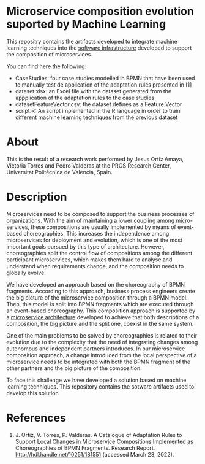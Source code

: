 # Microservice composition evolution suported by Machine Learning

This repositry contains the artifacts developed to integrate machine learning techniques into the [software infrastructure](https://github.com/pvalderas/microservices-composition-infrastructure) developed to support the composition of microservices.

You can find here the following:

* CaseStudies: four case studies modelled in BPMN that have been used to manually test de application of the adaptation rules presented in [1]
* dataset.xlsx: an Excel file with the dataset generated from the appplication of the adaptation rules to the case studies
* datasetFeatureVector.csv: the dataset defines as a Feature Vector
* script.R: An script implemented in the R language in order to train different machine learning techniques from the previous dataset


# About

This is the result of a research work performed by Jesus Ortiz Amaya, Victoria Torres and Pedro Valderas at the PROS Research Center, Universitat Politècnica de València, Spain.

# Description

Microservices need to be composed to support the business processes of organizations. With the aim of maintaining a lower coupling among micro-services, these compositions are usually implemented by means of event-based choreographies. This increases the independence among microservices for deployment and evolution, which is one of the most important goals pursued by this type of architecture. However, choreographies split the control flow of compositions among the different participant microservices, which makes them hard to analyse and understand when requirements change, and the composition needs to globally evolve. 

We have developed an approach based on the choreography of BPMN fragments. According to this approach, business process engineers create the big picture of the microservice composition through a BPMN model. Then, this model is split into BPMN fragments which are executed through an event-based choreography. This composition approach is supported by a [microservice architecture](https://github.com/pvalderas/microservices-composition-infrastructure) developed to achieve that both descriptions of a composition, the big picture and the split one, coexist in the same system.

One of the main problems to be solved by choreographies is related to their evolution due to the complexity that the need of integrating changes among autonomous and independent partners introduces. In our microservice composition approach, a change introduced from the local perspective of a microservice needs to be integrated with both the BPMN fragment of the other partners and the big picture of the composition. 

To face this challenge we have developed a solution based on machine learning techniques. This repository contains the sotware artifacts used to develop this solution 

# References

1. J. Ortiz, V. Torres, P. Valderas. A Catalogue of Adaptation Rules to Support Local Changes in Microservice Compositions Implemented as Choreographies of BPMN Fragments. Research Report. http://hdl.handle.net/10251/181551 (accessed March 23, 2022).